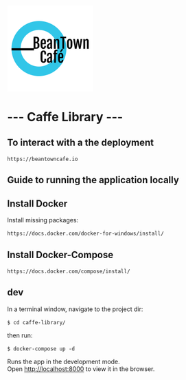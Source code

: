 ![BeanTown Café](client/src/static/images/logo.png)
# --- Caffe Library ---
## To interact with a the deployment
```
https://beantowncafe.io
```

## Guide to running the application locally

## Install Docker
Install missing packages:
```
https://docs.docker.com/docker-for-windows/install/
```

## Install Docker-Compose
```
https://docs.docker.com/compose/install/
```

## dev
In a terminal window, navigate to the project dir:
```
$ cd caffe-library/
```
then run:
```
$ docker-compose up -d
```

Runs the app in the development mode.<br />
Open [http://localhost:8000](http://localhost:8000/books) to view it in the browser.
